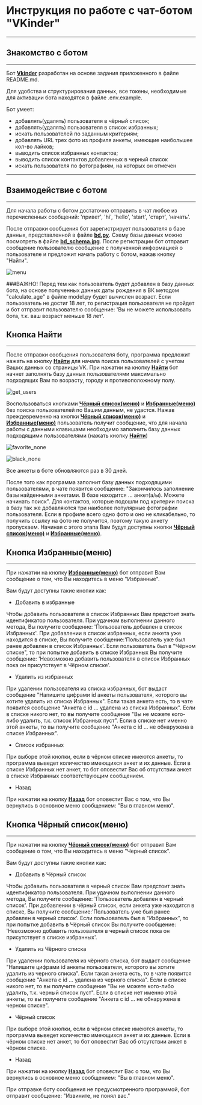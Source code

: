 # Инструкция по работе с чат-ботом "VKinder"

______________________________________________________________

## Знакомство с ботом

______________________________________________________________

Бот <b><u>Vkinder</u></b> разработан на основе задания приложенного в файле README.md.

Для удобства и структурирования данных, все токены, необходимые для активации бота находятся в файле .env.example.

Бот умеет:

- добавлять(удалять) пользователя в чёрный список;
- добавлять(удалять) пользователя в список избранных;
- искать пользователей по заданным критериям;
- добавлять URL трех фото из профиля анкеты, имеющие наибольшее кол-во лайков;
- выводить список избранных контактов;
- выводить список контактов добавленных в черный список
- искать пользователя по фотографиям, на которых он отмечен
______________________________________________________________

## Взаимодействие с ботом

______________________________________________________________
Для начала работы с ботом достаточно отправить в чат любое из перечисленных сообщений: 'привет', 'hi', 'hello',
'start', 'старт', 'начать'.

После отправки сообщения бот зарегистрирует пользователя в базе данных, представленной в файле <b><u>bd.py</b></u>. 
Схему базы данных можно посмотреть в файле <b><u>bd_schema.jpg</u></b>. После регистрации бот отправит 
сообщение пользователю сообщение с полученной информацией о пользователе и предложит начать работу с ботом, нажав кнопку
"Найти".

![menu](https://cloud.mail.ru/public/toV2/7DZuwgEmD)

###ВАЖНО! Перед тем как пользователь будет добавлен в базу данных бота, на основе полученных данных даты рождения в ВК 
методом "calculate_age" в файле model.py будет вычислен возраст. Если пользователь не достиг 18 лет, то регистрация 
пользователя не пройдет и бот отправит пользователю сообщение: 'Вы не можете использовать бота, т.к. ваш возраст меньше 
18 лет'.

## Кнопка Найти

________________________________________________________________

После отправки сообщения пользователя боту, программа предложит нажать на кнопку <b><u>Найти</u></b> для 
начала поиска пользователей с учетом Ваших данных со страницы VK. При нажатии на кнопку <b><u>Найти</u></b> бот начнет 
заполнять базу данных пользователями максимально подходящих Вам по возрасту, городу и противоположному полу.

![get_users](https://cloud.mail.ru/home/photo_2024-03-17_15-43-53.jpg?weblink=toV2%2F7DZuwgEmD) 

Воспользоваться кнопками <b><u>Чёрный список(меню)</u></b> и <b><u>Избранные(меню)</u></b> без поиска пользователей по 
Вашим данным, не удастся. Нажав преждевременно на кнопки <b><u>Чёрный список(меню)</u></b> и <b><u>Избранные(меню)</u></b>
пользователь получит сообщение, что для начала работы с данными клавишами необходимо заполнить базу данных подходящими 
пользователями (нажать кнопку <b><u>Найти</u></b>)

![favorite_none](https://cloud.mail.ru/public/F1HF/4UNnj6TJG)

![black_none](https://cloud.mail.ru/public/11oh/LH6yz8hUr) 

Все анкеты в боте обновляются раз в 30 дней.

После того как программа заполнит базу данных подходящими пользователями, в чате появится сообщение: "Закончилось 
заполнение базы найденными анкетами. В базе находится ... анкет(а/ы). Можете начинать поиск". Для контактов, которые 
подошли под критерии поиска в базу так же добавляются три наиболее популярные фотографии пользователя. Если в профиле 
всего одно фото и оно не кликабельно, то получить ссылку на фото не получится, поэтому такую анкету пропускаем. Начиная 
с этого этапа Вам будут доступны кнопки <b><u>Чёрный список(меню)</u></b> и <b><u>Избранные(меню)</u></b>.



## Кнопка Избранные(меню)

___________________________________________________________________________

При нажатии на кнопку <b><u>Избранные(меню)</u></b> бот отправит Вам сообщение о том, что Вы находитесь в меню "Избранные".

Вам будут доступны такие кнопки как:

- Добавить в избранные

Чтобы добавить пользователя в список Избранных Вам предстоит знать идентификатор пользователя. При удачном выполнении 
данного метода, Вы получите сообщение: 'Пользователь добавлен в список Избранных'.
При добавлении в список избранных, если анкета уже находится в списке, Вы получите сообщение:'Пользователь уже был ранее 
добавлен в список Избранных'.
Если пользователь был в "Чёрном списке", то при попытке добавить в списке Избранных Вы получите сообщение: 'Невозможно 
добавить пользователя в список Избранных пока он присутствует в Чёрном списке'.

- Удалить из избранных

При удалении пользователя из списка избранных, бот выдаст сообщение "Напишите цифрами id анкеты пользователя, которого вы 
хотите удалить из списка Избранных". Если такая анкета есть, то в чате появится сообщение "Анкета с id ... удалена из 
списка Избранных". Если в списке никого нет, то вы получите сообщение "Вы не можете кого-либо удалить, т.к. список Избранных 
пуст". Если в списке нет именно этой анкеты, то вы получите сообщение "Анкета с id ... не обнаружена в списке Избранных".


- Список избранных

При выборе этой кнопки, если в чёрном списке имеются анкеты, то программа выведет количество имеющихся анкет и их данные.
Если в списке Избранных нет анкет, то бот оповестит Вас об отсутствии анкет в списке Избранных соответствующим сообщением.

- Назад

При нажатии на кнопку <b><u>Назад</u></b> бот оповестит Вас о том, что Вы вернулись в основное меню сообщением:
"Вы в главном меню".


## Кнопка Чёрный список(меню)

___________________________________________________________________________
При нажатии на кнопку <b><u>Чёрный список(меню)</u></b> бот отправит Вам сообщение о том, что Вы находитесь в меню 
"Черный список".

Вам будут доступны такие кнопки как:

- Добавить в Чёрный список

Чтобы добавить пользователя в черный список Вам предстоит знать идентификатор пользователя. При удачном выполнении данного
метода, Вы получите сообщение: 'Пользователь добавлен в черный список'.
При добавлении в чёрный список, если анкета уже находится в списке, Вы получите сообщение:'Пользователь уже был ранее 
добавлен в черный список'.
Если пользователь был в "Избранных", то при попытке добавить в Чёрный список Вы получите сообщение: 'Невозможно добавить
пользователя в черный список пока он присутствует в списке избранных'.

- Удалить из Чёрного списка

При удалении пользователя из чёрного списка, бот выдаст сообщение "Напишите цифрами id анкеты пользователя, которого вы 
хотите удалить из черного списка". Если такая анкета есть, то в чате появится сообщение "Анкета с id ... удалена из 
черного списка". Если в списке никого нет, то вы получите сообщение "Вы не можете кого-либо удалить, т.к. черный список 
пуст". Если в списке нет именно этой анкеты, то вы получите сообщение "Анкета с id ... не обнаружена в черном списке".

- Чёрный список

При выборе этой кнопки, если в чёрном списке имеются анкеты, то программа выведет количество имеющихся анкет и их данные.
Если в чёрном списке нет анкет, то бот оповестит Вас об отсутствии анкет в чёрном списке.

- Назад

При нажатии на кнопку <b><u>Назад</u></b> бот оповестит Вас о том, что Вы вернулись в основное меню сообщением:
"Вы в главном меню".

При отправке боту сообщения не предусмотренного программой, бот отправит сообщение: "Извините, не понял вас."
